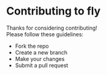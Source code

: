 # Contributing to fly

Thanks for considering contributing!  
Please follow these guidelines:
- Fork the repo
- Create a new branch
- Make your changes
- Submit a pull request
